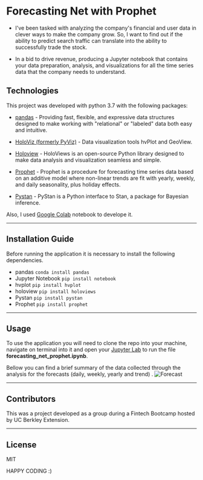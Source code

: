 # Forecasting Net with Prophet

* I've been tasked with analyzing the company's financial and user data in clever ways to make the company grow. So, I want to find out if the ability to predict search traffic can translate into the ability to successfully trade the stock.

* In a bid to drive revenue, producing a Jupyter notebook that contains your data preparation, analysis, and visualizations for all the time series data that the company needs to understand.

## Technologies

This project was developed with python 3.7 with the following packages:

* [pandas](https://github.com/pandas-dev/pandas) - Providing fast, flexible, and expressive data structures designed to make working with "relational" or "labeled" data both easy and intuitive.

* [HoloViz (formerly PyViz)](https://pypi.org/project/hvplot/) - Data visualization tools hvPlot and GeoView.

* [Holoview](https://holoviews.org) - HoloViews is an open-source Python library designed to make data analysis and visualization seamless and simple. 

* [Prophet](https://pypi.org/project/prophet/) - Prophet is a procedure for forecasting time series data based on an additive model where non-linear trends are fit with yearly, weekly, and daily seasonality, plus holiday effects. 

* [Pystan](https://pystan.readthedocs.io/en/latest/) - PyStan is a Python interface to Stan, a package for Bayesian inference. 


Also, I used [Google Colab](https://colab.research.google.com/) notebook to develope it.

---

## Installation Guide

Before running the application it is necessary to install the following dependencies.

* pandas
```conda install pandas``` 
* Jupyter Notebook
```pip install notebook```
* hvplot
```pip install hvplot```
* holoview
```pip install holoviews```
* Pystan
```pip install pystan```
* Prophet
```pip install prophet```

---

## Usage

To use the application you will need to clone the repo into your machine, navigate on terminal into it and open your [Jupyter Lab](https://github.com/jupyter/notebook) to run the file **forecasting_net_prophet.ipynb**. 

Bellow you can find a brief summary of the data collected through the analysis for the forecasts (daily, weekly, yearly and trend) .
![Forecast](Images/Forecast.png) 

---

## Contributors

This was a project developed as a group during a Fintech Bootcamp hosted by UC Berkley Extension. 

---

## License
MIT



HAPPY CODING :) 

